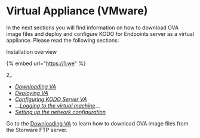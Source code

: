 # Virtual Appliance \(VMware\)

In the next sections you will find information on how to download OVA image files and deploy and configure KODO for Endpoints server as a virtual appliance. Please read the following sections:

Installation overview

{% embed url="https://1.we" %}

2,.

* [_Downloading VA_](downloading-va.md)
* [_Deploying VA_]()
* [_Configuring KODO Server VA_](configuring-kodo-server-va/)
* \_\_[_Logging to the virtual machine_](configuring-kodo-server-va/loggin-to-virtual-machine.md)\_\_
* [_Setting up the network configuration_](configuring-kodo-server-va/setting-up-network-configuration.md)



Go to the [Downloading VA](downloading-va.md) to learn how to download OVA image files from the Storware FTP server.

